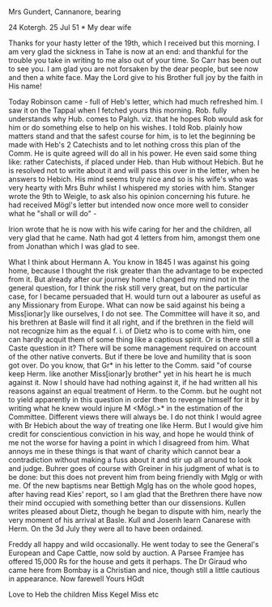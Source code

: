 Mrs Gundert, Cannanore, bearing

24 Kotergh. 25 Jul 51
 <Friday>*
My dear wife

Thanks for your hasty letter of the 19th, which I received but this morning. I am very glad the sickness in Tahe is now at an end: and thankful for the trouble you take in writing to me also out of your time. 
So Carr has been out to see you. I am glad you are not forsaken by the dear people, but see now and then a white face. May the Lord give to his Brother full joy by the faith in His name!

Today Robinson came - full of Heb's letter, which had much refreshed him. I saw it on the Tappal when I fetched yours this morning. Rob. fully understands why Hub. comes to Palgh. viz. that he hopes Rob would ask for him or do something else to help on his wishes. I told Rob. plainly how matters stand and that the safest course for him, is to let the beginning be made with Heb's 2 Catechists and to let nothing cross this plan of the Comm. He is quite agreed will do all in his power. He even said some thing like: rather Catechists, if placed under Heb. than Hub without Hebich. But he is resolved not to write about it and will pass this over in the letter, when he answers to Hebich. His mind seems truly nice and so is his wife's who was very hearty with Mrs Buhr whilst I whispered my stories with him. 
Stanger wrote the 9th to Weigle, to ask also his opinion concerning his future. he had received Mögl's letter but intended now once more well to consider what he "shall or will do" -

Irion wrote that he is now with his wife caring for her and the children, all very glad that he came. Nath had got 4 letters from him, amongst them one from Jonathan which I was glad to see.

What I think about Hermann A. You know in 1845 I was against his going home, because I thought the risk greater than the advantage to be expected from it. But already after our journey home I changed my mind not in the general question, for I think the risk still very great, but on the particular case, for I became persuaded that H. would turn out a labourer as useful as any Missionary from Europe. What can now be said against his being a Miss[ionar]y like ourselves, I do not see. The Committee will have it so, and his brethren at Basle will find it all right, and if the brethren in the field will not recognize him as the equal f. i. of Dietz who is to come with him, one can hardly acquit them of some thing like a captious spirit. Or is there still a Caste question in it? There will be some management required on account of the other native converts. But if there be love and humility that is soon got over. Do you know, that Gr<einer>* in his letter to the Comm. said "of course keep Herm. like another Miss[ionar]y brother" yet in his heart he is much against it. Now I should have had nothing against it, if he had written all his reasons against an equal treatment of Herm. to the Comm. but he ought not to yield apparently in this question in order then to revenge himself for it by writing what he knew would injure M <Mögl.>* in the estimation of the Committee. 
Different views there will always be. I do not think I would agree with Br Hebich about the way of treating one like Herm. But I would give him credit for conscientious conviction in his way, and hope he would think of me not the worse for having a point in which I disagreed from him. What annoys me in these things is that want of charity which cannot bear a contradiction without making a fuss about it and stir up all around to look and judge. Buhrer goes of course with Greiner in his judgment of what is to be done: but this does not prevent him from being friendly with Mglg or with me. 
Of the new baptisms near Bettigh Mglg has on the whole good hopes, after having read Kies' report, so I am glad that the Brethren there have now their mind occupied with something better than our dissensions. Kullen writes pleased about Dietz, though he began to dispute with him, nearly the very moment of his arrival at Basle. Kull and Josenh learn Canarese with Herm. On the 3d July they were all to have been ordained.

Freddy all happy and wild occasionally. He went today to see the General's European and Cape Cattle, now sold by auction. A Parsee Framjee has offered 15,000 Rs for the house and gets it perhaps. The Dr Giraud who came here from Bombay is a Christian and nice, though still a little cautious in appearance. Now farewell
 Yours HGdt

Love to Heb the children Miss Kegel Miss etc
